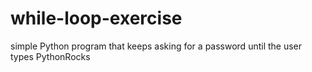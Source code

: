 # while-loop-exercise
simple Python program that keeps asking for a password until the user types PythonRocks
